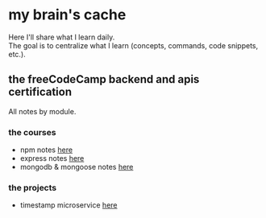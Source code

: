 # my brain's cache

Here I'll share what I learn daily. <br>
The goal is to centralize what I learn (concepts, commands, code snippets, etc.).

## the freeCodeCamp backend and apis certification
All notes by module.

### the courses
- npm notes [here](./backend-dev-and-apis/npm/README.md)
- express notes [here](./backend-dev-and-apis/express/README.md)
- mongodb & mongoose notes [here](./backend-dev-and-apis/mongomongoose/README.md)

### the projects
- timestamp microservice [here](./backend-dev-and-apis/project-timestamp/README.md)